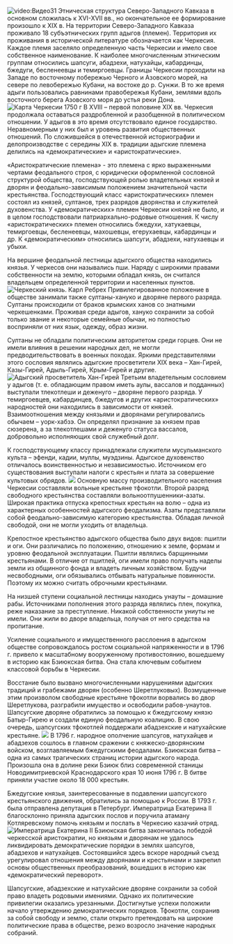 ![video:Видео31](https://rutube.ru/video/65500d2fce3312bb4b916e01eff7121e/ "")
Этническая структура Северо-Западного Кавказа в основном сложилась к XVI-XVII вв., но окончательное ее формирование произошло к XIX в. На территории Северо-Западного Кавказа проживало 18 субъэтнических групп адыгов (племен). Территория их проживания в исторической литературе обозначается как Черкесия. Каждое племя заселяло определенную часть Черкесии и имело свое собственное наименование. К наиболее многочисленным этническим группам относились шапсуги, абадзехи, натухайцы, кабардинцы, бжедуги, бесленеевцы и темиргоевцы. Границы Черкесии проходили на Западе по восточному побережью Черного и Азовского морей, на севере по левобережью Кубани, на востоке до р. Сунжи. В то же время адыги пользовались равнинами правобережья Кубани, землями вдоль восточного берега Азовского моря до устья реки Дона.
![](/3/1/1.jpg "Карта Черкесии 1750 г")
В XVIII – первой половине XIX вв. Черкесия продолжала оставаться раздробленной и разобщенной в политическом отношении. У адыгов в это время отсутствовало единое государство. Неравномерным у них был и уровень развития общественных отношений. По сложившейся в отечественной историографии и делопроизводстве с середины ХIХ в. традиции адыгские племена делились на «демократические» и «аристократические». 

«Аристократические племена» - это племена с ярко выраженными чертами феодального строя, с юридически оформленной сословной структурой общества, господствующей ролью владетельных князей и дворян и феодально-зависимым положением значительной части крестьянства. Господствующий класс «аристократических» племен состоял из князей, султанов, трех разрядов дворянства и служителей духовенства. У «демократических» племен Черкесии князей не было, и в целом господствовали патриархально-родовые отношения. К числу «аристократических» племен относились бжедухи, хатукаевцы, темиргоевцы, бесленеевцы, махошевцы, егерухаевцы, кабардинцы и др. К «демократическим» относились шапсуги, абадзехи, натухаевцы и убыхи.

На вершине феодальной лестницы адыгского общества находились князья. У черкесов они назывались пши. Наряду с широкими правами собственности на землю, которыми обладал князь, он считался владельцем определенной территории и населенных пунктов.
![](/3/1/2.jpg,R "Черкеский князь. Карл Ребрех")
Привилегированное положение в обществе занимали также султаны-хануко и дворяне первого разряда. Султаны происходили от браков крымских ханов со знатными черкешенками. Проживая среди адыгов, хануко сохранили за собой только звание и некоторые семейные обычаи, но полностью восприняли от них язык, одежду, образ жизни. 

Султаны не обладали политическим авторитетом среди горцев. Они не имели влияния в решении народных дел, не могли предводительствовать в военных походах. Яркими представителями этого сословия являлись адыгские просветители XIX века – Хан-Гирей, Казы-Гирей, Адыль-Гирей, Крым-Гирей и другие.
![](/3/1/3.jpg,L "Адыгский просветитель Хан-Гирей")
Третьим владетельным сословием у адыгов (т. е. обладающим правом иметь аулы, вассалов и подданных) выступали тлекотлеши и деженуго – дворяне первого разряда. У темиргоевцев, кабардинцев, бжедугов и других «аристократических» народностей они находились в зависимости от князей. Взаимоотношения между князьями и дворянами регулировались обычаем – уорк-хабзэ. Он определял признание за князем прав сюзерена, а за тлекотлешами и деженуго статуса вассалов, добровольно исполняющих свой служебный долг.

К господствующему классу принадлежали служители мусульманского культа – эфенди, кадии, муллы, муэдзины. Адыгское духовенство отличалось воинственностью и независимостью. Источником его существования выступали налоги с крестьян и плата за совершение культовых обрядов.
![](/3/1/4.jpg "")
Основную массу производительного населения Черкесии составляли вольные крестьяне тфокотли. Второй разряд свободного крестьянства составляли вольноотпушенники-азаты. Широкая практика отпуска крепостных крестьян на волю – одна из характерных особенностей адыгского феодализма. Азаты представляли собой феодально-зависимую категорию крестьянства. Обладая личной свободой, они не могли уходить от владельца. 

Крепостное крестьянство адыгского общества было двух видов: пшитли и оги. Они различались по положению, отношению к земле, формам и уровню феодальной эксплуатации. Пшитли являлись барщинными крестьянами. В отличие от пшитлей, оги имели право получать наделы земли из общинного фонда и владеть личным хозяйством. Будучи несвободными, оги обязывались отбывать натуральные повинности. Поэтому их можно считать оброчными крестьянами.

На низшей ступени социальной лестницы находись унауты – домашние рабы. Источниками пополнения этого разряда являлись плен, покупка, реже наказание за преступление. Никакой собственности униуты не имели. Они жили во дворе владельца, получая от него средства на пропитание. 

Усиление социального и имущественного расслоения в адыгском обществе сопровождалось ростом социальной напряженности и в 1796 г. привело к масштабному вооруженному противостоянию, вошедшему в историю как  Бзиюкская битва. Она стала ключевым событием  классовой борьбы в Черкесии.

Восстание было вызвано многочисленными нарушениями адыгских традиций и грабежами дворян (особенно Шеретлуковых). Возмущенные этим произволом свободные крестьяне тфокотли ворвались во двор Шеретлукова, разграбили имущество и освободили рабов-унаутов. Шапсугские дворяне обратились за помощью к бжедугскому князю Батыр-Гирею и создали единую феодальную коалицию. В свою очередь, шапсугских тфокотлей поддержали абадзехские и натухайские крестьяне. 
![](/3/1/5.jpg "")
В 1796 г. народное ополчение шапсугов, натухайцев и абадзехов сошлось в главном сражении с княжеско-дворянским войском, возглавляемым бжедугскими феодалами. Бзиюкская битва – одна из самых трагических страниц истории адыгского народа. Произошла она в долине реки Бзиюк близ современной станицы Новодимитриевской Краснодарского края 10 июня 1796 г. В битве приняли участие около 18 000 крестьян. 

Бжедугские князья, заинтересованные в подавлении шапсугского крестьянского движения, обратились за помощью к России. В 1793 г. была отправлена депутация в Петербург. Императрица Екатерина II благосклонно приняла адыгских послов и поручила атаману Котляревскому помочь князьям и послать в Черкесию казачий отряд.
![](/3/1/6.jpg,R "Императрица Екатерина II")
Бзиюкская битва закончилась победой черкесской аристократии, но князьям и дворянам не удалось ликвидировать демократические порядки в землях шапсугов, абадзехов и натухайцев. Состоявшийся здесь вскоре народный съезд  урегулировал отношения между дворянами и крестьянами и закрепил основы общественных преобразований, вошедших в историю как «демократический переворот».

Шапсугские, абадзехские и натухайские дворяне сохранили за собой право владеть родовыми имениями. Однако их политические привилегии оказались урезанными. Достигнутые успехи положили начало утверждению демократических порядков. Тфокотли, сохранив за собой свободу и землю, стали открыто претендовать на широкие политические права в обществе, резко возросло значение народных собраний.
